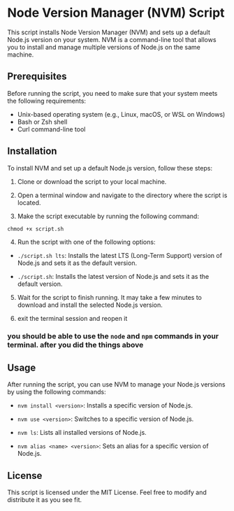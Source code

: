 # Node Version Manager (NVM) Script

This script installs Node Version Manager (NVM) and sets up a default Node.js version on your system. NVM is a command-line tool that allows you to install and manage multiple versions of Node.js on the same machine.

## Prerequisites

Before running the script, you need to make sure that your system meets the following requirements:

- Unix-based operating system (e.g., Linux, macOS, or WSL on Windows)
- Bash or Zsh shell
- Curl command-line tool

## Installation

To install NVM and set up a default Node.js version, follow these steps:

1. Clone or download the script to your local machine.

2. Open a terminal window and navigate to the directory where the script is located.

3. Make the script executable by running the following command:

<code>chmod +x script.sh</code>

4. Run the script with one of the following options:

- `./script.sh lts`: Installs the latest LTS (Long-Term Support) version of Node.js and sets it as the default version.

- `./script.sh`: Installs the latest version of Node.js and sets it as the default version.

5. Wait for the script to finish running. It may take a few minutes to download and install the selected Node.js version.

7. exit the terminal session and reopen it

### you should be able to use the `node` and `npm` commands in your terminal. after you did the things above

## Usage

After running the script, you can use NVM to manage your Node.js versions by using the following commands:

- `nvm install <version>`: Installs a specific version of Node.js.

- `nvm use <version>`: Switches to a specific version of Node.js.

- `nvm ls`: Lists all installed versions of Node.js.

- `nvm alias <name> <version>`: Sets an alias for a specific version of Node.js.

## License

This script is licensed under the MIT License. Feel free to modify and distribute it as you see fit.
